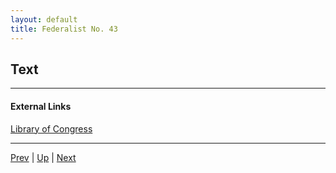 ```yaml
---
layout: default
title: Federalist No. 43
---
```


## Text

---
#### External Links
[Library of Congress]()

---

[Prev](42.md) | [Up](README.md) | [Next](44.md)

